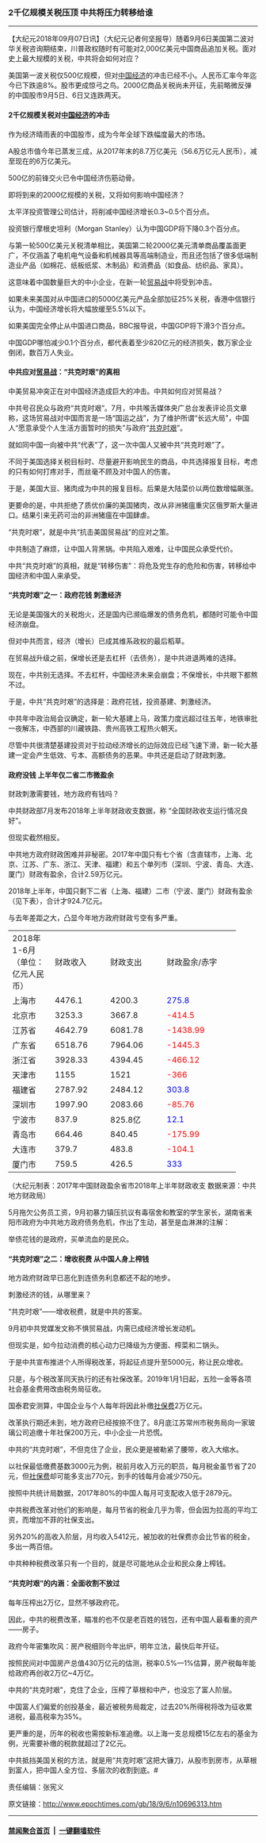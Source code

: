 ### 2千亿规模关税压顶 中共将压力转移给谁
------------------------

<p>【大纪元2018年09月07日讯】（大纪元记者何坚报导）随着9月6日美国第二波对华关税咨询期结束，川普政权随时有可能对2,000亿美元中国商品追加关税。面对史上最大规模的关税，中共将会如何对应？</p>
<p>美国第一波关税仅500亿规模，但对<a href="http://www.epochtimes.com/gb/tag/%E4%B8%AD%E5%9B%BD%E7%BB%8F%E6%B5%8E.html">中国经济</a>的冲击已经不小。人民币汇率今年迄今已下跌逾8%。股市更成惊弓之鸟。2000亿商品关税尚未开征，先前略微反弹的中国股市9月5日、6日又连跌两天。</p>
<h4>2千亿规模关税对<a href="http://www.epochtimes.com/gb/tag/%E4%B8%AD%E5%9B%BD%E7%BB%8F%E6%B5%8E.html">中国经济</a>的冲击</h4>
<p>作为经济晴雨表的中国股市，成为今年全球下跌幅度最大的市场。</p>
<p>A股总市值今年已蒸发三成，从2017年末的8.7万亿美元（56.6万亿元人民币），减至现在的6万亿美元。</p>
<p>500亿的前锋交火已令中国经济伤筋动骨。</p>
<p>即将到来的2000亿规模的关税，又将如何影响中国经济？</p>
<p>太平洋投资管理公司估计，将削减中国经济增长0.3~0.5个百分点。</p>
<p>投资银行摩根史坦利（Morgan Stanley）认为中国GDP将下降0.3个百分点。</p>
<p>与第一轮500亿美元关税清单相比，美国第二轮2000亿美元清单商品覆盖面更广，不仅涵盖了电机电气设备和机械器具等高端制造业，而且还包括了很多低端制造业产品（如棉花、纸板纸浆、木制品）和消费品（如食品、纺织品、家具）。</p>
<p>这意味着中国数量巨大的中小企业，在新一轮<a href="http://www.epochtimes.com/gb/tag/%E8%B4%B8%E6%98%93%E6%88%98.html">贸易战</a>中将受到冲击。</p>
<p>如果未来美国对从中国进口的5000亿美元产品全部加征25%关税，香港中信银行认为，中国经济增长将大幅放缓至5.5%以下。</p>
<p>如果美国完全停止从中国进口商品，BBC报导说，中国GDP将下滑3个百分点。</p>
<p>中国GDP哪怕减少0.1个百分点，都代表着至少820亿元的经济损失，数万家企业倒闭，数百万人失业。</p>
<h4>中共应对<a href="http://www.epochtimes.com/gb/tag/%E8%B4%B8%E6%98%93%E6%88%98.html">贸易战</a>：“共克时艰”的真相</h4>
<p>中美贸易冲突正在对中国经济造成巨大的冲击。中共如何应对贸易战？</p>
<p>中共号召民众与政府“共克时艰”。7月，中共喉舌媒体央广总台发表评论员文章称，这场贸易战对中国而言是一场“国运之战”，为了维护所谓“长远大局”，中国人“愿意承受个人生活方面暂时的损失”与政府“<a href="http://www.ntdtv.com/xtr/gb/articlelistbytag_%E5%85%B1%E5%85%8B%E6%97%B6%E8%89%B0.html" target="_blank" rel="noopener noreferrer">共克时艰</a>”。</p>
<p style="text-align: left;">就如同中国一向被中共“代表”了，这一次中国人又被中共“共克时艰”了。</p>
<p>不同于美国选择关税目标时、尽量避开影响民生的商品，中共选择报复目标，考虑的只有如何打疼对手，而丝毫不顾及对中国人的伤害。</p>
<p>于是，美国大豆、猪肉成为中共的报复目标。后果是大陆菜价以两位数增幅飙涨。</p>
<p>更要命的是，中共拒绝了质优价廉的美国猪肉，改从非洲猪瘟重灾区俄罗斯大量进口。结果引来无药可治的非洲猪瘟在中国肆虐。</p>
<p>“共克时艰”，就是中共“抗击美国贸易战”的应对之策。</p>
<p>中共制造了麻烦，让中国人背黑锅。中共陷入艰难，让中国民众承受代价。</p>
<p>中共“共克时艰”的真相，就是“转移伤害”：将危及党生存的危险和伤害，转移给中国经济和中国人来承受。</p>
<h4>“共克时艰”之一：政府花钱 刺激经济</h4>
<p>无论是美国强大的关税炮火，还是国内已濒临爆发的债务危机，都随时可能令中国经济崩盘。</p>
<p>但对中共而言，经济（增长）已成其维系政权的最后稻草。</p>
<p>在贸易战升级之前，保增长还是去杠杆（去债务），是中共进退两难的选择。</p>
<p>现在，中共别无选择。不去杠杆，中国经济未来会崩盘；不保增长，中共眼下都熬不过。</p>
<p>于是，中共“共克时艰”的选择是：政府花钱，投资基建、刺激经济。</p>
<p>中共年中政治局会议确定，新一轮大基建上马，政策力度远超过往五年，地铁审批一夜解冻，中西部的川藏铁路、贵州高铁工程热火朝天。</p>
<p>尽管中共很清楚基建投资对于拉动经济增长的边际效应已经飞速下滑，新一轮大基建一定会产生低效、亏本、高额债务的恶果。中共还是启动了财政刺激。</p>
<h4>政府没钱 上半年仅二省二市微盈余</h4>
<p>财政刺激需要钱，地方政府有钱吗？</p>
<p>中共财政部7月发布2018年上半年财政收支数据，称 “全国财政收支运行情况良好”。</p>
<p>但现实截然相反。</p>
<p>中共地方政府财政困难并非秘密。2017年中国只有七个省（含直辖市，上海、北京、江苏、广东、浙江、天津、福建）和五个单列市（深圳、宁波、青岛、大连、厦门）财政有盈余，合计2.59万亿元。</p>
<p>2018年上半年，中国只剩下二省（上海、福建）二市（宁波、厦门）财政有盈余（见下表），合计才924.7亿元。</p>
<p>与去年差距之大，凸显今年地方政府财政亏空有多严重。</p>
<table>
<tbody>
<tr>
<td width="70">2018年1-6月（单位：亿元人民币）</td>
<td width="96">财政收入</td>
<td width="98">财政支出</td>
<td width="132">财政盈余/赤字</td>
</tr>
<tr>
<td width="70">上海市</td>
<td width="96">4476.1</td>
<td width="98">4200.3</td>
<td width="132"><span style="color: #0000ff;">275.8</span></td>
</tr>
<tr>
<td width="70">北京市</td>
<td width="96">3253.3</td>
<td width="98">3667.8</td>
<td width="132"><span style="color: #ff0000;">-414.5</span></td>
</tr>
<tr>
<td width="70">江苏省</td>
<td width="96">4642.79</td>
<td width="98">6081.78</td>
<td width="132"><span style="color: #ff0000;">-1438.99</span></td>
</tr>
<tr>
<td width="70">广东省</td>
<td width="96">6518.76</td>
<td width="98">7964.06</td>
<td width="132"><span style="color: #ff0000;">-1445.3</span></td>
</tr>
<tr>
<td width="70">浙江省</td>
<td width="96">3928.33</td>
<td width="98">4394.45</td>
<td width="132"><span style="color: #ff0000;">-466.12</span></td>
</tr>
<tr>
<td width="70">天津市</td>
<td width="96">1155</td>
<td width="98">1521</td>
<td width="132"><span style="color: #ff0000;">-366</span></td>
</tr>
<tr>
<td width="70">福建省</td>
<td width="96">2787.92</td>
<td width="98">2484.12</td>
<td width="132"><span style="color: #0000ff;">303.8</span></td>
</tr>
<tr>
<td width="70">深圳市</td>
<td width="96">1997.90</td>
<td width="98">2083.66</td>
<td width="132"><span style="color: #ff0000;">-85.76</span></td>
</tr>
<tr>
<td width="70">宁波市</td>
<td width="96">837.9</td>
<td width="98">825.8亿</td>
<td width="132"><span style="color: #0000ff;">12.1</span></td>
</tr>
<tr>
<td width="70">青岛市</td>
<td width="96">664.46</td>
<td width="98">840.45</td>
<td width="132"><span style="color: #ff0000;">-175.99</span></td>
</tr>
<tr>
<td width="70">大连市</td>
<td width="96">379.7</td>
<td width="98">483.8</td>
<td width="132"><span style="color: #ff0000;">-104.1</span></td>
</tr>
<tr>
<td width="70">厦门市</td>
<td width="96">759.5</td>
<td width="98">426.5</td>
<td width="132"><span style="color: #0000ff;">333</span></td>
</tr>
</tbody>
</table>
<p>（大纪元制表：2017年中国财政盈余省市2018年上半年财政收支 数据来源：中共地方财政局）</p>
<p>5月拖欠公务员工资，9月初暴力镇压抗议有毒宿舍和教室的学生家长，湖南省耒阳市政府为中共地方政府债务危机，作出了生动，甚至是血淋淋的注解：</p>
<p>举债花钱的是政府，买单流血的是民众。</p>
<h4>“共克时艰”之二：增收税费 从中国人身上榨钱</h4>
<p>地方政府财政早已恶化到连债务利息都还不起的地步。</p>
<p>刺激经济的钱，从哪里来？</p>
<p>“共克时艰”——增收税费，就是中共的答案。</p>
<p>9月初中共党媒发文称不惧贸易战，内需已成经济增长发动机。</p>
<p>但现实是，如今拉动消费的核心动力已降级为方便面、榨菜和二锅头。</p>
<p>于是中共宣布推进个人所得税改革，将起征点提升至5000元，称让民众增收。</p>
<p>只是，与个税改革同天执行的还有社保改革。2019年1月1日起，五险一金等各项社会基金费用改由税务局征收。</p>
<p>国泰君安测算，中国企业与个人每年将因此补缴<a href="http://www.epochtimes.com/gb/tag/%E7%A4%BE%E4%BF%9D%E8%B4%B9.html">社保费</a>2万亿元。</p>
<p>改革执行期还未到，地方政府已经按捺不住了。8月底江苏常州市税务局向一家玻璃公司追缴十年社保200万元，中小企业一片恐慌。</p>
<p>中共的“共克时艰”，不但克住了企业，民众更是被勒紧了腰带，收入大缩水。</p>
<p>以社保最低缴费基数3000元为例，税前月收入万元的职员，每月税金虽节省了20元，但<a href="http://www.epochtimes.com/gb/tag/%E7%A4%BE%E4%BF%9D%E8%B4%B9.html">社保费</a>却可能多支出770元，到手的钱每月会减少750元。</p>
<p>按照中共统计局数据，2017年80%的中国人每月可支配收入低于2879元。</p>
<p>中共税费改革对他们的影响是，每月节省的税金几乎为零，但会因为拉高的平均工资，而增加不菲的社保支出。</p>
<p>另外20%的高收入阶层，月均收入5412元，被加收的社保费亦会比节省的税金，多出一两百倍。</p>
<p>中共种种税费改革只有一个目的，就是尽可能地从企业和民众身上榨钱。</p>
<h4>“共克时艰”的内涵：全面收割不放过</h4>
<p>每年压榨出2万亿，显然不够政府花。</p>
<p>因此，中共的税费改革，瞄准的也不仅是老百姓的钱包，还有中国人最看重的资产——房子。</p>
<p>政府今年密集吹风：房产税细则今年出炉，明年立法，最快后年开征。</p>
<p>按照民间对中国房产总值430万亿元的估测，税率0.5%—1%估算，房产税每年能给政府再创收2万亿~4万亿。</p>
<p>中共的“共克时艰”，克住了企业，压榨了草根和中产，也没忘了富人阶层。</p>
<p>中国富人们偏爱的创投基金，最近被税务局裁定，过去20%所得税将改为征收累进税，最高税率为35%。</p>
<p>更严重的是，历年的税收也需按新标准追缴。以上海一支总规模15亿左右的基金为例，光需要补缴的税款就超过了2亿元。</p>
<p>中共抵挡美国关税的方法，就是用“共克时艰”这把大镰刀，从股市到房市，从草根到富人，把中国人全方位、多层次的收割到底。#</p>
<p>责任编辑：张宪义</p>

原文链接：http://www.epochtimes.com/gb/18/9/6/n10696313.htm


------------------------
#### [禁闻聚合首页](https://github.com/gfw-breaker/banned-news/blob/master/README.md) &nbsp;|&nbsp;  [一键翻墙软件](https://github.com/gfw-breaker/nogfw/blob/master/README.md)